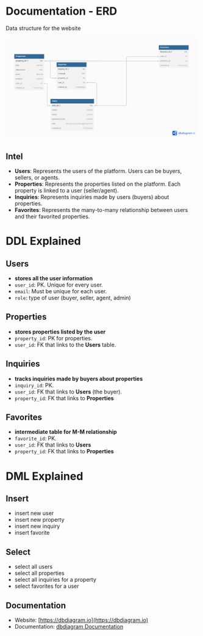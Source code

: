 # Documentation - ERD 

Data structure for the website

![ERD](ERDiagram.png)


## Intel

- **Users**: Represents the users of the platform. Users can be buyers, sellers, or agents.
- **Properties**: Represents the properties listed on the platform. Each property is linked to a user (seller/agent).
- **Inquiries**: Represents inquiries made by users (buyers) about properties.
- **Favorites**: Represents the many-to-many relationship between users and their favorited properties.

# DDL Explained

## Users
- **stores all the user information**
- `user_id`: PK. Unique for every user.
- `email`: Must be unique for each user.
- `role`: type of user (buyer, seller, agent, admin)

## Properties
- **stores properties listed by the user**
- `property_id`: PK for properties.
- `user_id`: FK that links to the **Users** table.

## Inquiries
- **tracks inquiries made by buyers about properties**
- `inquiry_id`: PK.
- `user_id`: FK that links to **Users** (the buyer).
- `property_id`: FK that links to  **Properties**

## Favorites
- **intermediate table for M-M relationship**
- `favorite_id`: PK.
- `user_id`: FK that links to **Users**
- `property_id`: FK that links to **Properties**


# DML Explained

## Insert
- insert new user
- insert new property
- insert new inquiry
- insert favorite

## Select
- select all users
- select all properties
- select all inquiries for a property
- select favorites for a user







## Documentation

 - Website: [https://dbdiagram.io](https://dbdiagram.io)
  - Documentation: [dbdiagram Documentation](https://docs.dbdiagram.io)